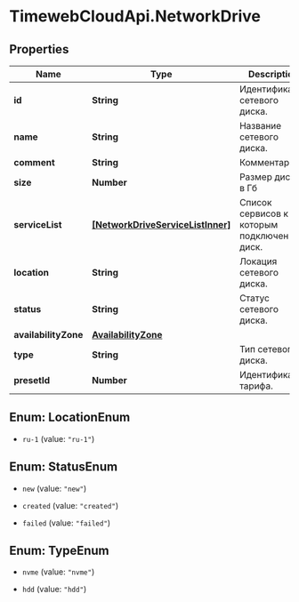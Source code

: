 # TimewebCloudApi.NetworkDrive

## Properties

Name | Type | Description | Notes
------------ | ------------- | ------------- | -------------
**id** | **String** | Идентификатор сетевого диска. | 
**name** | **String** | Название сетевого диска. | 
**comment** | **String** | Комментарий | 
**size** | **Number** | Размер диска в Гб | 
**serviceList** | [**[NetworkDriveServiceListInner]**](NetworkDriveServiceListInner.md) | Список сервисов к которым подключен диск. | 
**location** | **String** | Локация сетевого диска. | 
**status** | **String** | Статус сетевого диска. | 
**availabilityZone** | [**AvailabilityZone**](AvailabilityZone.md) |  | 
**type** | **String** | Тип сетевого диска. | 
**presetId** | **Number** | Идентификатор тарифа. | 



## Enum: LocationEnum


* `ru-1` (value: `"ru-1"`)





## Enum: StatusEnum


* `new` (value: `"new"`)

* `created` (value: `"created"`)

* `failed` (value: `"failed"`)





## Enum: TypeEnum


* `nvme` (value: `"nvme"`)

* `hdd` (value: `"hdd"`)




